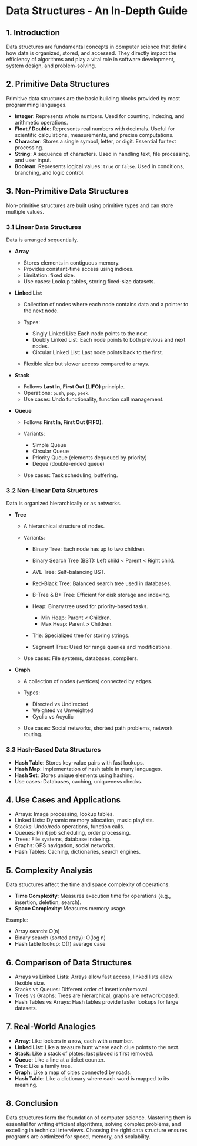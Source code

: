 # Data Structures - An In-Depth Guide

## 1. Introduction

Data structures are fundamental concepts in computer science that define how data is organized, stored, and accessed. They directly impact the efficiency of algorithms and play a vital role in software development, system design, and problem-solving.


## 2. Primitive Data Structures

Primitive data structures are the basic building blocks provided by most programming languages.

* **Integer**: Represents whole numbers. Used for counting, indexing, and arithmetic operations.
* **Float / Double**: Represents real numbers with decimals. Useful for scientific calculations, measurements, and precise computations.
* **Character**: Stores a single symbol, letter, or digit. Essential for text processing.
* **String**: A sequence of characters. Used in handling text, file processing, and user input.
* **Boolean**: Represents logical values: `true` or `false`. Used in conditions, branching, and logic control.


## 3. Non-Primitive Data Structures

Non-primitive structures are built using primitive types and can store multiple values.

### 3.1 Linear Data Structures

Data is arranged sequentially.

* **Array**

  * Stores elements in contiguous memory.
  * Provides constant-time access using indices.
  * Limitation: fixed size.
  * Use cases: Lookup tables, storing fixed-size datasets.

* **Linked List**

  * Collection of nodes where each node contains data and a pointer to the next node.
  * Types:

    * Singly Linked List: Each node points to the next.
    * Doubly Linked List: Each node points to both previous and next nodes.
    * Circular Linked List: Last node points back to the first.
  * Flexible size but slower access compared to arrays.

* **Stack**

  * Follows **Last In, First Out (LIFO)** principle.
  * Operations: `push`, `pop`, `peek`.
  * Use cases: Undo functionality, function call management.

* **Queue**

  * Follows **First In, First Out (FIFO)**.
  * Variants:

    * Simple Queue
    * Circular Queue
    * Priority Queue (elements dequeued by priority)
    * Deque (double-ended queue)
  * Use cases: Task scheduling, buffering.

### 3.2 Non-Linear Data Structures

Data is organized hierarchically or as networks.

* **Tree**

  * A hierarchical structure of nodes.
  * Variants:

    * Binary Tree: Each node has up to two children.
    * Binary Search Tree (BST): Left child < Parent < Right child.
    * AVL Tree: Self-balancing BST.
    * Red-Black Tree: Balanced search tree used in databases.
    * B-Tree & B+ Tree: Efficient for disk storage and indexing.
    * Heap: Binary tree used for priority-based tasks.

      * Min Heap: Parent < Children.
      * Max Heap: Parent > Children.
    * Trie: Specialized tree for storing strings.
    * Segment Tree: Used for range queries and modifications.
  * Use cases: File systems, databases, compilers.

* **Graph**

  * A collection of nodes (vertices) connected by edges.
  * Types:

    * Directed vs Undirected
    * Weighted vs Unweighted
    * Cyclic vs Acyclic
  * Use cases: Social networks, shortest path problems, network routing.

### 3.3 Hash-Based Data Structures

* **Hash Table**: Stores key-value pairs with fast lookups.
* **Hash Map**: Implementation of hash table in many languages.
* **Hash Set**: Stores unique elements using hashing.
* Use cases: Databases, caching, uniqueness checks.


## 4. Use Cases and Applications

* Arrays: Image processing, lookup tables.
* Linked Lists: Dynamic memory allocation, music playlists.
* Stacks: Undo/redo operations, function calls.
* Queues: Print job scheduling, order processing.
* Trees: File systems, database indexing.
* Graphs: GPS navigation, social networks.
* Hash Tables: Caching, dictionaries, search engines.


## 5. Complexity Analysis

Data structures affect the time and space complexity of operations.

* **Time Complexity**: Measures execution time for operations (e.g., insertion, deletion, search).
* **Space Complexity**: Measures memory usage.

Example:

* Array search: O(n)
* Binary search (sorted array): O(log n)
* Hash table lookup: O(1) average case


## 6. Comparison of Data Structures

* Arrays vs Linked Lists: Arrays allow fast access, linked lists allow flexible size.
* Stacks vs Queues: Different order of insertion/removal.
* Trees vs Graphs: Trees are hierarchical, graphs are network-based.
* Hash Tables vs Arrays: Hash tables provide faster lookups for large datasets.


## 7. Real-World Analogies

* **Array**: Like lockers in a row, each with a number.
* **Linked List**: Like a treasure hunt where each clue points to the next.
* **Stack**: Like a stack of plates; last placed is first removed.
* **Queue**: Like a line at a ticket counter.
* **Tree**: Like a family tree.
* **Graph**: Like a map of cities connected by roads.
* **Hash Table**: Like a dictionary where each word is mapped to its meaning.


## 8. Conclusion

Data structures form the foundation of computer science. Mastering them is essential for writing efficient algorithms, solving complex problems, and excelling in technical interviews. Choosing the right data structure ensures programs are optimized for speed, memory, and scalability.
